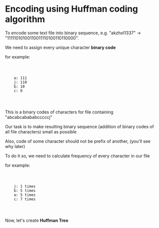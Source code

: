 <h1> Encoding using Huffman coding algorithm </h1>
<p>To encode some text file into binary sequence, e.g. "akzhol1337" -> "11111010100110011110100110110000".</p>
<p>We need to assign every unique character <strong>binary code</strong></p>
<p>for example: </p>
<code>
  <pre>
    a: 111
    j: 110
    b: 10
    c: 0
  </pre>
</code>
<p> This is a binary codes of characters for file containing "abcabcabababcccccj" </p>
<p> Our task is to make resulting binary sequence (addition of binary codes of all file characters) small as possible </p>
<p> Also, code of some character should not be prefix of another, (you'll see why later)</p>

<p> To do it so, we need to calculate frequency of every character in our file </p>
<p> for example: </p>
<code>
  <pre>
    j: 1 times
    b: 5 times
    a: 5 times
    c: 7 times
  </pre>
</code>

<p>Now, let's create <strong>Huffman Tree</strong></p>
